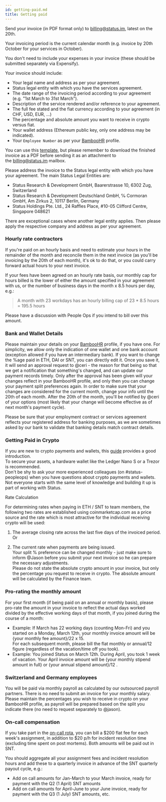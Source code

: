 ```yaml
---
id: getting-paid.md
title: Getting paid
---
```


Send your invoice (in PDF format only) to <billing@status.im>, latest on the 20th.

Your invoicing period is the current calendar month (e.g. invoice by 20th October for your services in October).

You don't need to include your expenses in your invoice (these should be submitted separately via Expensify).

Your invoice should include:

-   Your legal name and address as per your agreement.
-   Status legal entity with which you have the services agreement.
-   The date range of the invoicing period according to your agreement (e.g. "1st March to 31st March").
-   Description of the service rendered and/or reference to your agreement.
-   The full fee stated and the fiat currency according to your agreement (in CHF, USD, EUR, ...)
-   The percentage and absolute amount you want to receive in crypto versus fiat.
-   Your wallet address (Ethereum public key, only one address may be indicated).
-   Your `Employee Number` as per your [BambooHR](https://statusim.bamboohr.com/) profile.

You can use this [template](https://docs.google.com/spreadsheets/d/1zjELS543ov1TIQ9hU1DMoencQPJPmqhxEkqd4Q9jdCA/edit#gid=790763898), but please remember to download the finished invoice as a PDF before sending it as an attachment to the <billing@status.im> mailbox.

Please address the invoice to the Status legal entity with which you have your agreement. The main Status Legal Entities are:

-   Status Research & Development GmbH, Baarerstrasse 10, 6302 Zug, Switzerland
-   Status Research & Development Deutschland GmbH, ℅ Cormoran GmbH, Am Zirkus 2, 10117 Berlin, Germany
-   Status Holdings Pte. Ltd., 24 Raffles Place, #10-05 Clifford Centre, Singapore 048621

There are exceptional cases where another legal entity applies. Then please apply the respective company and address as per your agreement.

### Hourly rate contractors

If you're paid on an hourly basis and need to estimate your hours in the remainder of the month and reconcile them in the next invoice (as you'll be invoicing by the 20th of each month), it's ok to do that, or you could carry forward actual hours to your next invoice.

If your fees have been agreed on an hourly rate basis, our monthly cap for hours billed is the lower of either the amount specified in your agreement with us, or the number of business days in the month x 8.5 hours per day, e.g.:

> A month with 23 workdays has an hourly billing cap of 23 * 8.5 hours = 195.5 hours

Please have a discussion with People Ops if you intend to bill over this amount.

### Bank and Wallet Details

Please maintain your details on your [BambooHR](https://statusim.bamboohr.com/) profile, if you have one. For simplicity, we allow only the indication of one wallet and one bank account (exception allowed if you have an intermediary bank). If you want to change the %age paid in ETH, DAI or SNT, you can directly edit it. Once you save it, it will send an approval request to @ceri - the reason for that being so that we get a notification that something's changed, and can update our payment records timely. Only after the approval has been given will your changes reflect in your BambooHR profile, and only then you can change your payment split preferences again. In order to make sure that your changes are considered for the current month, change your info until the 20th of each month. After the 20th of the month, you'll be notified by @ceri of your options (most likely that your change will become effective as of next month's payment cycle).

Please be sure that your employment contract or services agreement reflects your registered address for banking purposes, as we are sometimes asked by our bank to validate that banking details match contract details.

### Getting Paid in Crypto

If you are new to crypto payments and wallets, this [guide](https://support.mycrypto.com/) provides a good introduction.\
To secure your assets, a hardware wallet like the Ledger Nano S or a Trezor is recommended.\
Don't be shy to ask your more experienced colleagues (on #status-peopleops) when you have questions about crypto payments and wallets. Not everyone starts with the same level of knowledge and building it up is part of working with Status.

Rate Calculation

For determining rates when paying in ETH / SNT to team members, the following two rates are established using coinmarketcap.com as a price source and the rate which is most attractive for the individual receiving crypto will be used:

1.  The average closing rate across the last five days of the invoiced period.\
    Or

2.  The current rate when payments are being issued.\
    Your split % preference can be changed monthly - just make sure to inform @Jason before you submit your next invoice so he can prepare the necessary adjustments.\
    Please do not state the absolute crypto amount in your invoice, but only the percentage you request to receive in crypto. The absolute amount will be calculated by the Finance team.

### Pro-rating the monthly amount

For your first month (if being paid on an annual or monthly basis), please pro-rate the amount in your invoice to reflect the actual days worked divided by the effective working days of that month, if you joined during the course of a month:

-   Example: If March has 22 working days (counting Mon-Fri) and you started on a Monday, March 12th, your monthly invoice amount will be {your monthly fee amount}/22 x 15.\
    For each subsequent month, please bill the flat monthly or annual/12 figure (regardless of the vacation/time off you took).
-   Example: You joined Status on March 12th. During April, you took 1 week of vacation. Your April invoice amount will be {your monthly stipend amount in full} or {your annual stipend amount}/12 .

### Switzerland and Germany employees

You will be paid via monthly payroll as calculated by our outsourced payroll partners. There is no need to submit an invoice for your monthly salary. Please maintain the percentages you wish to receive in crypto on your BambooHR profile, as payroll will be prepared based on the split you indicate there (no need to request separately to @jason).

### On-call compensation
If you take part in the [on-call rota](https://discuss.status.im/t/on-call-process-discuss-sign-up-until-feb-22/1038), you can bill a $200 flat fee for each week's assignment, in addition to $20 p/h for incident resolution time (excluding time spent on post mortems). Both amounts will be paid out in SNT.

You should aggregate all your assignment fees and incident resolution hours and add these to a quarterly invoice in advance of the SNT quarterly payout cycle, e.g.:

-   Add on call amounts for Jan-March to your March invoice, ready for payment with the Q2 (1 April) SNT amounts
-   Add on call amounts for April-June to your June invoice, ready for payment with the Q3 (1 July) SNT amounts, etc.
